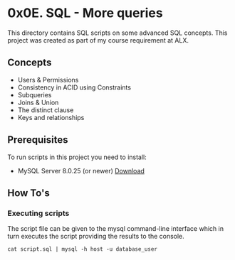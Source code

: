 # 0x0E. SQL - More queries
This directory contains SQL scripts on some advanced SQL concepts. This project was created as part of my course requirement at ALX.

## Concepts
* Users & Permissions
* Consistency in ACID using Constraints
* Subqueries
* Joins & Union
* The distinct clause
* Keys and relationships

## Prerequisites
To run scripts in this project you need to install:
* MySQL Server 8.0.25 (or newer) [Download](https://www.mysql.com/downloads/)

## How To's
### Executing scripts
The script file can be given to the mysql command-line interface which in turn executes the script providing the results to the console.

`cat script.sql | mysql -h host -u database_user` 
